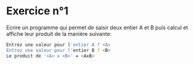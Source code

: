 # Exercice n°1

Ecrire un programme qui permet de saisir deux entier A et B puis calcul et affiche leur produit de la manière suivante:
```bash
Entrez une valeur pour l'entier A ? <A>
Entrez une valeur pour l'entier B ? <B>
Le produit de '<A> x <B>' = <AxB>
```


